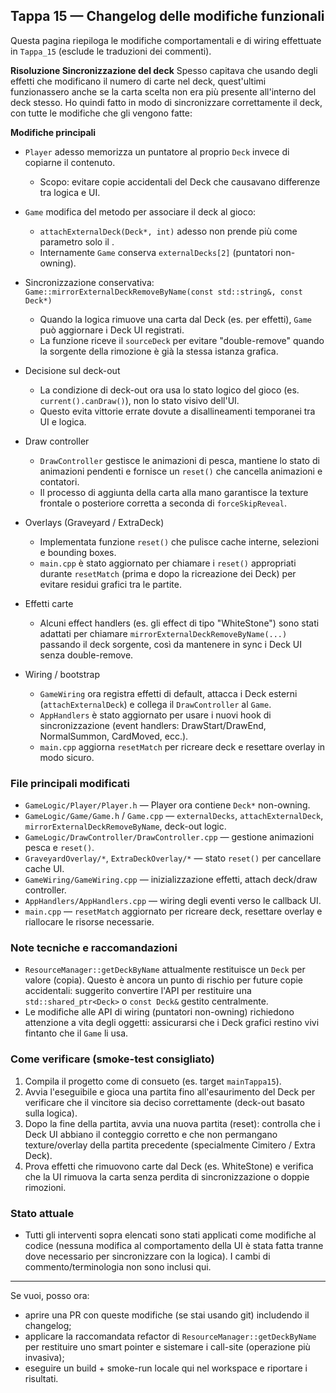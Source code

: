## Tappa 15 — Changelog delle modifiche funzionali

Questa pagina riepiloga le modifiche comportamentali e di wiring effettuate in `Tappa_15` (esclude le traduzioni dei commenti).

**Risoluzione Sincronizzazione del deck**
Spesso capitava che usando degli effetti che modificano il numero di carte nel deck, quest'ultimi funzionassero anche se la carta scelta non era più presente all'interno del deck stesso.
Ho quindi fatto in modo di sincronizzare correttamente il deck, con tutte le modifiche che gli vengono fatte:

**Modifiche principali**

- `Player` adesso memorizza un puntatore al proprio `Deck` invece di copiarne il contenuto.
  - Scopo: evitare copie accidentali del Deck che causavano differenze tra logica e UI.

- `Game` modifica del metodo per associare il deck al gioco:
  - `attachExternalDeck(Deck*, int)` adesso non prende più come parametro solo il .
  - Internamente `Game` conserva `externalDecks[2]` (puntatori non-owning).

- Sincronizzazione conservativa: `Game::mirrorExternalDeckRemoveByName(const std::string&, const Deck*)`
  - Quando la logica rimuove una carta dal Deck (es. per effetti), `Game` può aggiornare i Deck UI registrati.
  - La funzione riceve il `sourceDeck` per evitare "double-remove" quando la sorgente della rimozione è già la stessa istanza grafica.

- Decisione sul deck-out
  - La condizione di deck-out ora usa lo stato logico del gioco (es. `current().canDraw()`), non lo stato visivo dell'UI.
  - Questo evita vittorie errate dovute a disallineamenti temporanei tra UI e logica.

- Draw controller
  - `DrawController` gestisce le animazioni di pesca, mantiene lo stato di animazioni pendenti e fornisce un `reset()` che cancella animazioni e contatori.
  - Il processo di aggiunta della carta alla mano garantisce la texture frontale o posteriore corretta a seconda di `forceSkipReveal`.

- Overlays (Graveyard / ExtraDeck)
  - Implementata funzione `reset()` che pulisce cache interne, selezioni e bounding boxes.
  - `main.cpp` è stato aggiornato per chiamare i `reset()` appropriati durante `resetMatch` (prima e dopo la ricreazione dei Deck) per evitare residui grafici tra le partite.

- Effetti carte
  - Alcuni effect handlers (es. gli effect di tipo "WhiteStone") sono stati adattati per chiamare `mirrorExternalDeckRemoveByName(...)` passando il deck sorgente, così da mantenere in sync i Deck UI senza double-remove.

- Wiring / bootstrap
  - `GameWiring` ora registra effetti di default, attacca i Deck esterni (`attachExternalDeck`) e collega il `DrawController` al `Game`.
  - `AppHandlers` è stato aggiornato per usare i nuovi hook di sincronizzazione (event handlers: DrawStart/DrawEnd, NormalSummon, CardMoved, ecc.).
  - `main.cpp` aggiorna `resetMatch` per ricreare deck e resettare overlay in modo sicuro.

### File principali modificati
- `GameLogic/Player/Player.h` — Player ora contiene `Deck*` non-owning.
- `GameLogic/Game/Game.h` / `Game.cpp` — `externalDecks`, `attachExternalDeck`, `mirrorExternalDeckRemoveByName`, deck-out logic.
- `GameLogic/DrawController/DrawController.cpp` — gestione animazioni pesca e `reset()`.
- `GraveyardOverlay/*`, `ExtraDeckOverlay/*` — stato `reset()` per cancellare cache UI.
- `GameWiring/GameWiring.cpp` — inizializzazione effetti, attach deck/draw controller.
- `AppHandlers/AppHandlers.cpp` — wiring degli eventi verso le callback UI.
- `main.cpp` — `resetMatch` aggiornato per ricreare deck, resettare overlay e riallocare le risorse necessarie.

### Note tecniche e raccomandazioni
- `ResourceManager::getDeckByName` attualmente restituisce un `Deck` per valore (copia). Questo è ancora un punto di rischio per future copie accidentali: suggerito convertire l'API per restituire una `std::shared_ptr<Deck>` o `const Deck&` gestito centralmente.
- Le modifiche alle API di wiring (puntatori non-owning) richiedono attenzione a vita degli oggetti: assicurarsi che i Deck grafici restino vivi fintanto che il `Game` li usa.

### Come verificare (smoke-test consigliato)
1. Compila il progetto come di consueto (es. target `mainTappa15`).
2. Avvia l'eseguibile e gioca una partita fino all'esaurimento del Deck per verificare che il vincitore sia deciso correttamente (deck-out basato sulla logica).
3. Dopo la fine della partita, avvia una nuova partita (reset): controlla che i Deck UI abbiano il conteggio corretto e che non permangano texture/overlay della partita precedente (specialmente Cimitero / Extra Deck).
4. Prova effetti che rimuovono carte dal Deck (es. WhiteStone) e verifica che la UI rimuova la carta senza perdita di sincronizzazione o doppie rimozioni.

### Stato attuale
- Tutti gli interventi sopra elencati sono stati applicati come modifiche al codice (nessuna modifica al comportamento della UI è stata fatta tranne dove necessario per sincronizzare con la logica). I cambi di commento/terminologia non sono inclusi qui.

----
Se vuoi, posso ora:
- aprire una PR con queste modifiche (se stai usando git) includendo il changelog;
- applicare la raccomandata refactor di `ResourceManager::getDeckByName` per restituire uno smart pointer e sistemare i call-site (operazione più invasiva);
- eseguire un build + smoke-run locale qui nel workspace e riportare i risultati.


